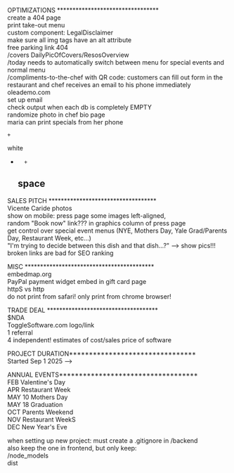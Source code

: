 OPTIMIZATIONS *********************************  
create a 404 page  
print take-out menu  
custom component: LegalDisclaimer  
make sure all img tags have an alt attribute  
free parking link 404  
/covers DailyPicOfCovers/ResosOverview  
/today needs to automatically switch between menu for special events and normal menu  
/compliments-to-the-chef with QR code: customers can fill out form in the restaurant and chef receives an email to his phone immediately  
oleademo.com  
set up email    
check output when each db is completely EMPTY  
randomize photo in chef bio page  
maria can print specials from her phone  
    
    +  
  white  
-       +  
  space  
    -  
  
SALES PITCH ***********************************  
Vicente Caride photos  
show on mobile: press page some images left-aligned,  
random "Book now" link??? in graphics column of press page    
get control over special event menus (NYE, Mothers Day, Yale Grad/Parents Day, Restaurant Week, etc...)  
"I'm trying to decide between this dish and that dish...?" --> show pics!!!  
broken links are bad for SEO ranking  
  
   
MISC ******************************************  
embedmap.org  
PayPal payment widget embed in gift card page  
httpS vs http  
do not print from safari! only print from chrome browser!  
  
  
TRADE DEAL ************************************  
$NDA  
ToggleSoftware.com logo/link  
1 referral  
4 independent! estimates of cost/sales price of software  
  
  
PROJECT DURATION********************************  
Started Sep 1 2025 -->  
  
  
  
ANNUAL EVENTS***********************************  
FEB Valentine's Day  
APR Restaurant Week  
MAY 10 Mothers Day  
MAY 18 Graduation  
OCT Parents Weekend  
NOV Restaurant WeekS  
DEC New Year's Eve  
  
  
  
when setting up new project: must create a .gitignore in /backend  
also keep the one in frontend, but only keep:  
/node_models  
dist  




